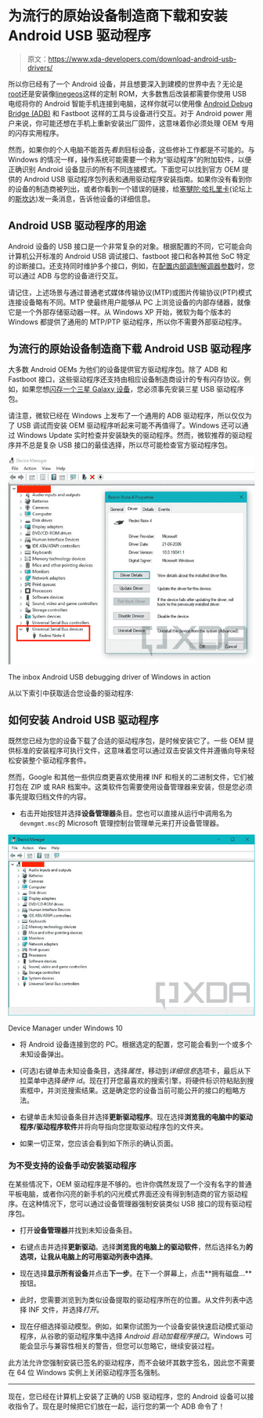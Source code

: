 # 为流行的原始设备制造商下载和安装 Android USB 驱动程序

> 原文：<https://www.xda-developers.com/download-android-usb-drivers/>

所以你已经有了一个 Android 设备，并且想要深入到建模的世界中去？无论是[root](https://www.xda-developers.com/root/)还是安装像[linegeos](https://www.xda-developers.com/five-reasons-xda-loves-lineageos/)这样的定制 ROM，大多数售后改装都需要你使用 USB 电缆将你的 Android 智能手机连接到电脑，这样你就可以使用像 [Android Debug Bridge (ADB)](https://www.xda-developers.com/install-adb-windows-macos-linux/) 和 Fastboot 这样的工具与设备进行交互。对于 Android power 用户来说，你可能还想在手机上重新安装出厂固件，这意味着你必须处理 OEM 专用的闪存实用程序。

然而，如果你的个人电脑不能首先*看到*目标设备，这些修补工作都是不可能的。与 Windows 的情况一样，操作系统可能需要一个称为“驱动程序”的附加软件，以便正确识别 Android 设备显示的所有不同连接模式。下面您可以找到官方 OEM 提供的 Android USB 驱动程序包列表和通用驱动程序安装指南。如果你没有看到你的设备的制造商被列出，或者你看到一个错误的链接，给[塞犍陀·哈扎里卡](https://www.xda-developers.com/author/titokhan/)(论坛上的[斯坎达](https://forum.xda-developers.com/m/skandah.5301049/))发一条消息，告诉他设备的详细信息。

## Android USB 驱动程序的用途

Android 设备的 USB 接口是一个非常复杂的对象。根据配置的不同，它可能会向计算机公开标准的 Android USB 调试接口、fastboot 接口和各种其他 SoC 特定的诊断接口。还支持同时维护多个接口，例如，在[配置内部调制解调器参数](https://www.xda-developers.com/enable-volte-vowifi-asus-zenfone-8-oneplus-9-pro/)时，您可以通过 ADB 与您的设备进行交互。

请记住，上述场景与通过普通老式媒体传输协议(MTP)或图片传输协议(PTP)模式连接设备略有不同。MTP 使最终用户能够从 PC 上浏览设备的内部存储器，就像它是一个外部存储驱动器一样。从 Windows XP 开始，微软为每个版本的 Windows 都提供了通用的 MTP/PTP 驱动程序，所以你不需要外部驱动程序。

## 为流行的原始设备制造商下载 Android USB 驱动程序

大多数 Android OEMs 为他们的设备提供官方驱动程序包。除了 ADB 和 Fastboot 接口，这些驱动程序还支持由相应设备制造商设计的专有闪存协议。例如，如果您想[闪存一个三星 Galaxy 设备](https://www.xda-developers.com/update-firmware-any-samsung-phone/)，您必须事先安装三星 USB 驱动程序包。

请注意，微软已经在 Windows 上发布了一个通用的 ADB 驱动程序，所以仅仅为了 USB 调试而安装 OEM 驱动程序听起来可能不再值得了。Windows 还可以通过 Windows Update 实时检查并安装缺失的驱动程序。然而，微软推荐的驱动程序并不总是复杂 USB 接口的最佳选择，所以尽可能检查官方驱动程序包。

 <picture>![Windows generic ADB driver](img/99f9733f6d37d8638add5b28449d7f35.png)</picture> 

The inbox Android USB debugging driver of Windows in action

从以下索引中获取适合您设备的驱动程序:

## 如何安装 Android USB 驱动程序

既然您已经为您的设备下载了合适的驱动程序包，是时候安装它了。一些 OEM 提供标准的安装程序可执行文件，这意味着您可以通过双击安装文件并遵循向导来轻松安装整个驱动程序套件。

然而，Google 和其他一些供应商更喜欢使用裸 INF 和相关的二进制文件，它们被打包在 ZIP 或 RAR 档案中。这类软件包需要使用设备管理器来安装，但是您必须事先提取归档文件的内容。

*   右击开始按钮并选择**设备管理器**条目。您也可以直接从运行中调用名为`devmgmt.msc`的 Microsoft 管理控制台管理单元来打开设备管理器。

 <picture>![Device Manager under Windows 10](img/224995fc5620e88317289fb9c4380c61.png)</picture> 

Device Manager under Windows 10

*   将 Android 设备连接到您的 PC。根据选定的配置，您可能会看到一个或多个未知设备弹出。

*   (可选)右键单击未知设备条目，选择*属性*，移动到*详细信息*选项卡，最后从下拉菜单中选择*硬件 id*。现在打开您最喜欢的搜索引擎，将硬件标识符粘贴到搜索框中，并浏览搜索结果。这是确定您的设备当前可能公开的接口的粗略方法。

*   右键单击未知设备条目并选择**更新驱动程序**。现在选择**浏览我的电脑中的驱动程序/驱动程序软件**并将向导指向您提取驱动程序包的文件夹。

*   如果一切正常，您应该会看到如下所示的确认页面。

### 为不受支持的设备手动安装驱动程序

在某些情况下，OEM 驱动程序是不够的。也许你偶然发现了一个没有名字的普通平板电脑，或者你闪亮的新手机的闪光模式界面还没有得到制造商的官方驱动程序。在这种情况下，您可以通过设备管理器强制安装类似 USB 接口的现有驱动程序包。

*   打开**设备管理器**并找到未知设备条目。
*   右键点击并选择**更新驱动**。选择**浏览我的电脑上的驱动软件**，然后选择名为**的选项，让我从电脑上的可用驱动列表中选择**。

*   现在选择**显示所有设备**并点击**下一步**。在下一个屏幕上，点击**拥有磁盘...**按钮。

*   此时，您需要浏览到为类似设备提取的驱动程序所在的位置。从文件列表中选择 INF 文件，并选择*打开*。

*   现在仔细选择驱动模型。例如，如果你试图为一个设备安装快速启动模式驱动程序，从谷歌的驱动程序集中选择 *Android 启动加载程序接口*。Windows 可能会显示与兼容性相关的警告，但您可以忽略它，继续安装过程。

此方法允许您强制安装已签名的驱动程序，而不会破坏其数字签名，因此您不需要在 64 位 Windows 实例上关闭驱动程序签名强制。

* * *

现在，您已经在计算机上安装了正确的 USB 驱动程序，您的 Android 设备可以接收指令了。现在是时候把它们放在一起，运行您的第一个 ADB 命令了！